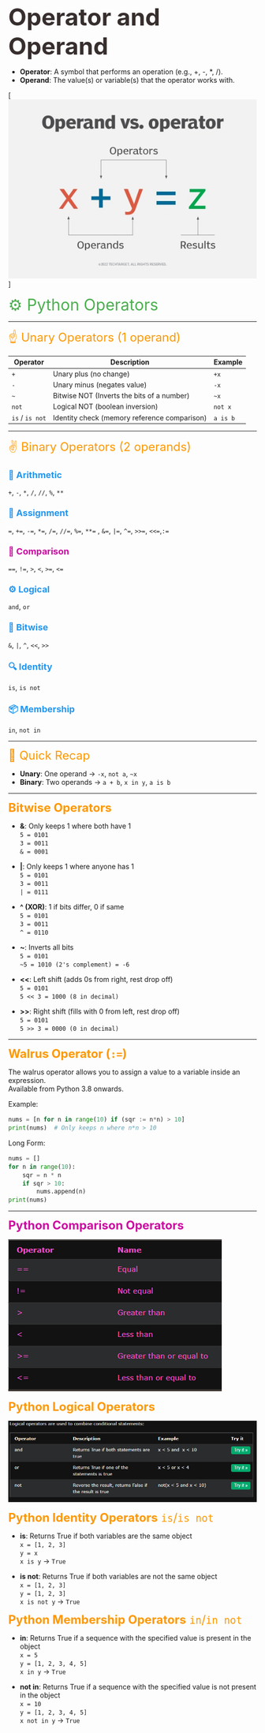 <font color="#372e2e" size="7">**Operator and Operand**</font>

* **Operator**: A symbol that performs an operation (e.g., +, -, *, /).
* **Operand**: The value(s) or variable(s) that the operator works with.

[![Operator and Operand](./opr.jpg)]

<font color="#4CAF50" size="6">⚙️ Python Operators</font>

---

<font color="#FF9800" size="5">☝️ Unary Operators (1 operand)</font>

| Operator       | Description                                      | Example      |
|----------------|--------------------------------------------------|--------------|
| `+`            | Unary plus (no change)                           | `+x`         |
| `-`            | Unary minus (negates value)                      | `-x`         |
| `~`            | Bitwise NOT (Inverts the bits of a number)       | `~x`         |
| `not`          | Logical NOT (boolean inversion)                  | `not x`      |
| `is` / `is not`| Identity check (memory reference comparison)     | `a is b`     |

---

<font color="#FF9800" size="5">✌️ Binary Operators (2 operands)</font>

### <font color="#2196F3" size="4">🔢 Arithmetic</font>  
`+`, `-`, `*`, `/`, `//`, `%`, `**`

### <font color="#2196F3" size="4">📝 Assignment</font>  
`=`, `+=`, `-=`, `*=`, `/=`, `//=`, `%=`, `**=` , `&=`, `|=`, `^=`, `>>=`, `<<=`,`:=`

### <font color="#cd07a1" size="4">🧮 Comparison</font>  
`==`, `!=`, `>`, `<`, `>=`, `<=`

### <font color="#2196F3" size="4">⚙️ Logical</font>  
`and`, `or`

### <font color="#2196F3" size="4">🧠 Bitwise</font>  
`&`, `|`, `^`, `<<`, `>>`

### <font color="#2196F3" size="4">🔍 Identity</font>  
`is`, `is not`

### <font color="#2196F3" size="4">📦 Membership</font>  
`in`, `not in`

---

<font color="#FF9800" size="5">🧠 Quick Recap</font>

- **Unary**: One operand → `-x`, `not a`, `~x`
- **Binary**: Two operands → `a + b`, `x in y`, `a is b`

---

<font color="#FF9800" size="5">**Bitwise Operators**</font>

- **&**: Only keeps 1 where both have 1  
  `5 = 0101`  
  `3 = 0011`  
  `& = 0001`

- **|**: Only keeps 1 where anyone has 1  
  `5 = 0101`  
  `3 = 0011`  
  `| = 0111`

- **^ (XOR)**: 1 if bits differ, 0 if same  
  `5 = 0101`  
  `3 = 0011`  
  `^ = 0110`

- **~**: Inverts all bits  
  `5 = 0101`  
  `~5 = 1010 (2's complement) = -6`

- **<<**: Left shift (adds 0s from right, rest drop off)  
  `5 = 0101`  
  `5 << 3 = 1000 (8 in decimal)`

- **>>**: Right shift (fills with 0 from left, rest drop off)  
  `5 = 0101`  
  `5 >> 3 = 0000 (0 in decimal)`

---

<font color="#FF9800" size="5">**Walrus Operator (`:=`)**</font>

The walrus operator allows you to assign a value to a variable inside an expression.  
Available from Python 3.8 onwards.

Example:

```python
nums = [n for n in range(10) if (sqr := n*n) > 10]
print(nums)  # Only keeps n where n*n > 10
```

Long Form:

```python
nums = []
for n in range(10):
    sqr = n * n
    if sqr > 10:
        nums.append(n)
print(nums)
```

---

<font color="#cd07a1" size="5">**Python Comparison Operators**</font>

[![Comparison Operators W3 school](./comp.png)](https://www.w3schools.com/python/python_operators.asp)


<font color="#FF9800" size="5">**Python Logical Operators**</font>

[![Logical Operators W3 school](./logical.png)](https://www.w3schools.com/python/python_operators.asp)

<font color="#FF9800" size="5">**Python Identity Operators** `is`/`is not`</font>

- **is**: Returns True if both variables are the same object  
  `x = [1, 2, 3]`  
  `y = x`  
  `x is y` → `True`

- **is not**: Returns True if both variables are not the same object  
  `x = [1, 2, 3]`  
  `y = [1, 2, 3]`  
  `x is not y` → `True`


<font color="#FF9800" size="5">**Python Membership Operators** `in`/`in not`</font>

- **in**: Returns True if a sequence with the specified value is present in the object  
  `x = 5`  
  `y = [1, 2, 3, 4, 5]`  
  `x in y` → `True`

- **not in**: Returns True if a sequence with the specified value is not present in the object  
  `x = 10`  
  `y = [1, 2, 3, 4, 5]`  
  `x not in y` → `True`
